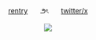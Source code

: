 </p>
<p align=center> <a href="https://rentry.co/argmizu">rentry</a>ㅤㅤ౨ৎㅤㅤ<a href="https://x.com/httpss_mizu">twitter/x</a>

</p>
<p align="center">
<img src=https://i.postimg.cc/tJH2BvVq/20240818-025202.png>
